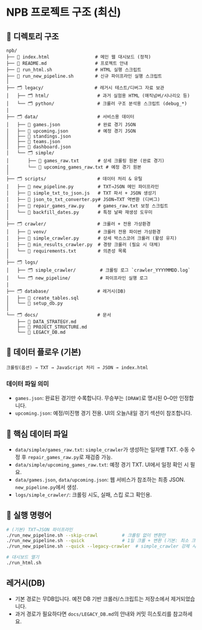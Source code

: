 # NPB 프로젝트 구조 (최신)

## 📁 디렉토리 구조

```
npb/
├── 📄 index.html                 # 메인 웹 대시보드 (정적)
├── 📄 README.md                  # 프로젝트 안내
├── 📄 run_html.sh                # HTML 실행 스크립트
├── 📄 run_new_pipeline.sh        # 신규 파이프라인 실행 스크립트
│
├── 🗂️ legacy/                   # 레거시 테스트/디버그 자료 보관
│   ├── 🗂️ html/                  # 과거 실험용 HTML (매직넘버/시나리오 등)
│   └── 🗂️ python/                # 크롤러 구조 분석용 스크립트 (debug_*)
│
├── 🗂️ data/                      # 서비스용 데이터
│   ├── 📄 games.json              # 완료 경기 JSON
│   ├── 📄 upcoming.json           # 예정 경기 JSON
│   ├── 📄 standings.json
│   ├── 📄 teams.json
│   ├── 📄 dashboard.json
│   └── 🗂️ simple/
│       ├── 📄 games_raw.txt       # 상세 크롤링 원본 (완료 경기)
│       └── 📄 upcoming_games_raw.txt # 예정 경기 원본
│
├── 🗂️ scripts/                   # 데이터 처리 & 유틸
│   ├── 📄 new_pipeline.py         # TXT→JSON 메인 파이프라인
│   ├── 📄 simple_txt_to_json.js   # TXT 파서 + JSON 생성기
│   ├── 📄 json_to_txt_converter.py# JSON→TXT 역변환 (디버그)
│   ├── 📄 repair_games_raw.py     # games_raw.txt 보정 스크립트
│   └── 📄 backfill_dates.py       # 특정 날짜 재생성 도우미
│
├── 🗂️ crawler/                   # 크롤러 + 전용 가상환경
│   ├── 📁 venv/                   # 크롤러 전용 파이썬 가상환경
│   ├── 📄 simple_crawler.py       # 상세 박스스코어 크롤러 (활성 유지)
│   ├── 📄 min_results_crawler.py  # 경량 크롤러 (필요 시 대체)
│   └── 📄 requirements.txt        # 의존성 목록
│
├── 🗂️ logs/
│   ├── 🗂️ simple_crawler/         # 크롤링 로그 `crawler_YYYYMMDD.log`
│   └── 🗂️ new_pipeline/           # 파이프라인 실행 로그
│
├── 🗂️ database/                  # 레거시(DB)
│   ├── 📄 create_tables.sql
│   └── 📄 setup_db.py
│
└── 🗂️ docs/                      # 문서
    ├── 📄 DATA_STRATEGY.md
    ├── 📄 PROJECT_STRUCTURE.md
    └── 📄 LEGACY_DB.md
```

## 🔄 데이터 플로우 (기본)

```
크롤링(옵션) → TXT → JavaScript 처리 → JSON → index.html
```

### 데이터 파일 의미
- `games.json`: 완료된 경기만 수록합니다. 무승부는 `[DRAW]`로 명시된 0–0만 인정합니다.
- `upcoming.json`: 예정/미진행 경기 전용. UI의 오늘/내일 경기 섹션이 참조합니다.

## 🔎 핵심 데이터 파일

- `data/simple/games_raw.txt`: `simple_crawler`가 생성하는 일자별 TXT. 수동 수정 후 `repair_games_raw.py`로 재검증 가능.
- `data/simple/upcoming_games_raw.txt`: 예정 경기 TXT. UI에서 일정 확인 시 필요.
- `data/games.json`, `data/upcoming.json`: 웹 서비스가 참조하는 최종 JSON. `new_pipeline.py`에서 생성.
- `logs/simple_crawler/`: 크롤링 시도, 실패, 스킵 로그 확인용.

## 🤖 실행 명령어
```bash
# (기본) TXT→JSON 파이프라인
./run_new_pipeline.sh --skip-crawl         # 크롤링 없이 변환만
./run_new_pipeline.sh --quick              # 1일 크롤 + 변환 (기본: 최소 크롤러 사용)
./run_new_pipeline.sh --quick --legacy-crawler  # simple_crawler 강제 사용

# 대시보드 열기
./run_html.sh
```

## 레거시(DB)

- 기본 경로는 무DB입니다. 예전 DB 기반 크롤러/스크립트는 저장소에서 제거되었습니다.
- 과거 경로가 필요하다면 `docs/LEGACY_DB.md`의 안내와 커밋 히스토리를 참고하세요.
